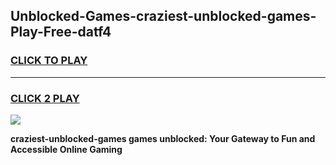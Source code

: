 
## Unblocked-Games-craziest-unblocked-games-Play-Free-datf4
<h3>
<a href="https://premium76.site?title=craziest-unblocked-games&ref=10A">CLICK TO PLAY</a></h3>
<hr>

<h3>
<a href="https://premium76.site?title=craziest-unblocked-games&ref=10A">CLICK 2 PLAY</a>
  
</h3>

<a href="https://premium76.site?title=craziest-unblocked-games&ref=10A"><img src="https://clearcache.store/games.png"></a>


**craziest-unblocked-games games unblocked: Your Gateway to Fun and Accessible Online Gaming**
